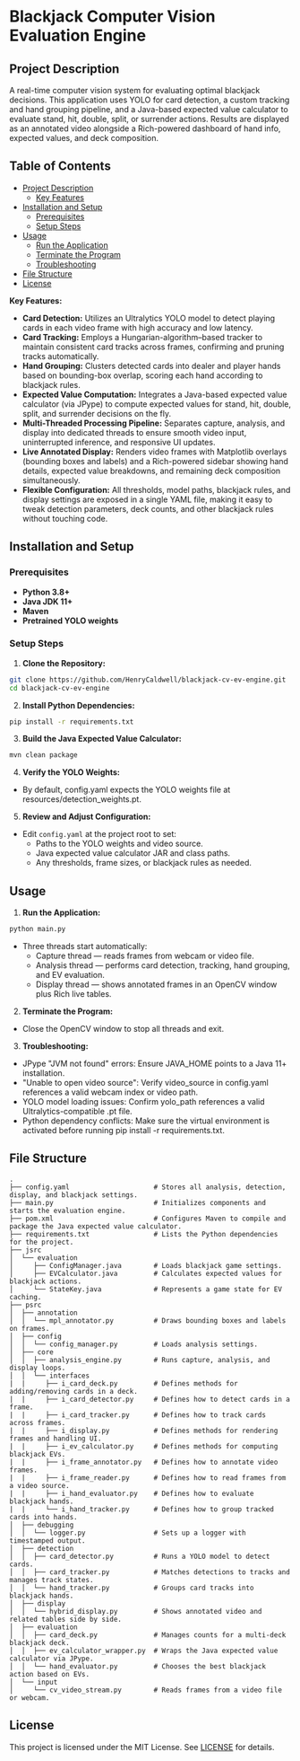 # Blackjack Computer Vision Evaluation Engine

## Project Description

A real-time computer vision system for evaluating optimal blackjack decisions. This application uses YOLO for card detection, a custom tracking and hand grouping pipeline, and a Java-based expected value calculator to evaluate stand, hit, double, split, or surrender actions. Results are displayed as an annotated video alongside a Rich-powered dashboard of hand info, expected values, and deck composition.

## Table of Contents

- [Project Description](#project-description)
  - [Key Features](#key-features)
- [Installation and Setup](#installation-and-setup)
  - [Prerequisites](#prerequisites)
  - [Setup Steps](#setup-steps)
- [Usage](#usage)
  - [Run the Application](#run-the-application)
  - [Terminate the Program](#terminate-the-program)
  - [Troubleshooting](#troubleshooting)
- [File Structure](#file-structure)
- [License](#license)

**Key Features:**

- **Card Detection:** Utilizes an Ultralytics YOLO model to detect playing cards in each video frame with high accuracy and low latency.
- **Card Tracking:** Employs a Hungarian-algorithm–based tracker to maintain consistent card tracks across frames, confirming and pruning tracks automatically.
- **Hand Grouping:** Clusters detected cards into dealer and player hands based on bounding-box overlap, scoring each hand according to blackjack rules.
- **Expected Value Computation:** Integrates a Java-based expected value calculator (via JPype) to compute expected values for stand, hit, double, split, and surrender decisions on the fly.
- **Multi-Threaded Processing Pipeline:** Separates capture, analysis, and display into dedicated threads to ensure smooth video input, uninterrupted inference, and responsive UI updates.
- **Live Annotated Display:** Renders video frames with Matplotlib overlays (bounding boxes and labels) and a Rich-powered sidebar showing hand details, expected value breakdowns, and remaining deck composition simultaneously.
- **Flexible Configuration:** All thresholds, model paths, blackjack rules, and display settings are exposed in a single YAML file, making it easy to tweak detection parameters, deck counts, and other blackjack rules without touching code.

## Installation and Setup

### Prerequisites

- **Python 3.8+**
- **Java JDK 11+**
- **Maven**
- **Pretrained YOLO weights**

### Setup Steps

1. **Clone the Repository:**

```bash
git clone https://github.com/HenryCaldwell/blackjack-cv-ev-engine.git
cd blackjack-cv-ev-engine
```

2. **Install Python Dependencies:**

```bash
pip install -r requirements.txt
```

3. **Build the Java Expected Value Calculator:**

```bash
mvn clean package
```

4. **Verify the YOLO Weights:**

- By default, config.yaml expects the YOLO weights file at resources/detection_weights.pt.

5. **Review and Adjust Configuration:**

- Edit `config.yaml` at the project root to set:
  - Paths to the YOLO weights and video source.
  - Java expected value calculator JAR and class paths.
  - Any thresholds, frame sizes, or blackjack rules as needed.

## Usage

1. **Run the Application:**

```bash
python main.py
```

- Three threads start automatically:
  - Capture thread — reads frames from webcam or video file.
  - Analysis thread — performs card detection, tracking, hand grouping, and EV evaluation.
  - Display thread — shows annotated frames in an OpenCV window plus Rich live tables.

2. **Terminate the Program:**

- Close the OpenCV window to stop all threads and exit.

3. **Troubleshooting:**

- JPype "JVM not found" errors: Ensure JAVA_HOME points to a Java 11+ installation.
- "Unable to open video source": Verify video_source in config.yaml references a valid webcam index or video path.
- YOLO model loading issues: Confirm yolo_path references a valid Ultralytics-compatible .pt file.
- Python dependency conflicts: Make sure the virtual environment is activated before running pip install -r requirements.txt.

## File Structure

```
.
├── config.yaml                     # Stores all analysis, detection, display, and blackjack settings.
├── main.py                         # Initializes components and starts the evaluation engine.
├── pom.xml                         # Configures Maven to compile and package the Java expected value calculator.
├── requirements.txt                # Lists the Python dependencies for the project.
├── jsrc
│  └── evaluation
│     ├── ConfigManager.java        # Loads blackjack game settings.
│     ├── EVCalculator.java         # Calculates expected values for blackjack actions.
│     └── StateKey.java             # Represents a game state for EV caching.
├── psrc
│  ├── annotation
│  │  └── mpl_annotator.py          # Draws bounding boxes and labels on frames.
│  ├── config
│  │  └── config_manager.py         # Loads analysis settings.
│  ├── core
│  │  ├── analysis_engine.py        # Runs capture, analysis, and display loops.
│  │  └── interfaces
|  |     ├── i_card_deck.py         # Defines methods for adding/removing cards in a deck.
|  |     ├── i_card_detector.py     # Defines how to detect cards in a frame.
|  |     ├── i_card_tracker.py      # Defines how to track cards across frames.
|  |     ├── i_display.py           # Defines methods for rendering frames and handling UI.
|  |     ├── i_ev_calculator.py     # Defines methods for computing blackjack EVs.
|  |     ├── i_frame_annotator.py   # Defines how to annotate video frames.
|  |     ├── i_frame_reader.py      # Defines how to read frames from a video source.
|  |     ├── i_hand_evaluator.py    # Defines how to evaluate blackjack hands.
|  |     └── i_hand_tracker.py      # Defines how to group tracked cards into hands.
│  ├── debugging
│  │  └── logger.py                 # Sets up a logger with timestamped output.
│  ├── detection
│  │  ├── card_detector.py          # Runs a YOLO model to detect cards.
│  │  ├── card_tracker.py           # Matches detections to tracks and manages track states.
│  │  └── hand_tracker.py           # Groups card tracks into blackjack hands.
│  ├── display
│  │  └── hybrid_display.py         # Shows annotated video and related tables side by side.
│  ├── evaluation
│  │  ├── card_deck.py              # Manages counts for a multi-deck blackjack deck.
│  │  ├── ev_calculator_wrapper.py  # Wraps the Java expected value calculator via JPype.
│  │  └── hand_evaluator.py         # Chooses the best blackjack action based on EVs.
│  └── input
│     └── cv_video_stream.py        # Reads frames from a video file or webcam.
```

## License

This project is licensed under the MIT License. See [LICENSE](LICENSE) for details.
